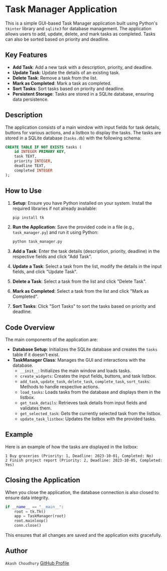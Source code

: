 # Task Manager Application

This is a simple GUI-based Task Manager application built using Python's `tkinter` library and `sqlite3` for database management. The application allows users to add, update, delete, and mark tasks as completed. Tasks can also be sorted based on priority and deadline.

## Key Features

- **Add Task**: Add a new task with a description, priority, and deadline.
- **Update Task**: Update the details of an existing task.
- **Delete Task**: Remove a task from the list.
- **Mark as Completed**: Mark a task as completed.
- **Sort Tasks**: Sort tasks based on priority and deadline.
- **Persistent Storage**: Tasks are stored in a SQLite database, ensuring data persistence.

## Description

The application consists of a main window with input fields for task details, buttons for various actions, and a listbox to display the tasks. The tasks are stored in a SQLite database (`tasks.db`) with the following schema:

```sql
CREATE TABLE IF NOT EXISTS tasks (
    id INTEGER PRIMARY KEY,
    task TEXT,
    priority INTEGER,
    deadline TEXT,
    completed INTEGER
);
```

## How to Use

1. **Setup**: Ensure you have Python installed on your system. Install the required libraries if not already available:
    ```bash
    pip install tk
    ```

2. **Run the Application**: Save the provided code in a file (e.g., `task_manager.py`) and run it using Python:
    ```bash
    python task_manager.py
    ```

3. **Add a Task**: Enter the task details (description, priority, deadline) in the respective fields and click "Add Task".

4. **Update a Task**: Select a task from the list, modify the details in the input fields, and click "Update Task".

5. **Delete a Task**: Select a task from the list and click "Delete Task".

6. **Mark as Completed**: Select a task from the list and click "Mark as Completed".

7. **Sort Tasks**: Click "Sort Tasks" to sort the tasks based on priority and deadline.

## Code Overview

The main components of the application are:

- **Database Setup**: Initializes the SQLite database and creates the `tasks` table if it doesn't exist.
- **TaskManager Class**: Manages the GUI and interactions with the database.
  - `__init__`: Initializes the main window and loads tasks.
  - `create_widgets`: Creates the input fields, buttons, and task listbox.
  - `add_task`, `update_task`, `delete_task`, `complete_task`, `sort_tasks`: Methods to handle respective actions.
  - `load_tasks`: Loads tasks from the database and displays them in the listbox.
  - `get_task_details`: Retrieves task details from input fields and validates them.
  - `get_selected_task`: Gets the currently selected task from the listbox.
  - `update_task_listbox`: Updates the listbox with the provided tasks.

## Example

Here is an example of how the tasks are displayed in the listbox:

```
1 Buy groceries (Priority: 1, Deadline: 2023-10-01, Completed: No)
2 Finish project report (Priority: 2, Deadline: 2023-10-05, Completed: Yes)
```

## Closing the Application

When you close the application, the database connection is also closed to ensure data integrity.

```python
if __name__ == "__main__":
    root = tk.Tk()
    app = TaskManager(root)
    root.mainloop()
    conn.close()
```

This ensures that all changes are saved and the application exits gracefully.


## Author
`Akash Choudhury`
[GitHub Profile](https://github.com/ezDecode)